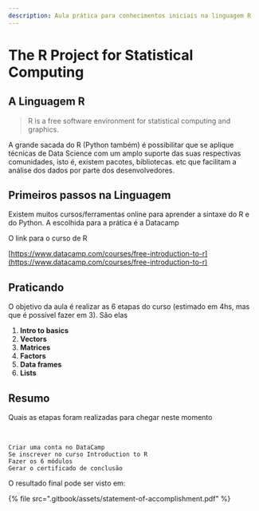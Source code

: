 ```yaml
---
description: Aula prática para conhecimentos iniciais na linguagem R
---
```


# The R Project for Statistical Computing

## A Linguagem R

> R is a free software environment for statistical computing and graphics.

A grande sacada do R \(Python também\) é possibilitar que se aplique técnicas de Data Science com um amplo suporte das suas respectivas comunidades, isto é, existem pacotes, bibliotecas. etc que facilitam a análise dos dados por parte dos desenvolvedores.

## Primeiros passos na Linguagem

Existem muitos cursos/ferramentas online para aprender a sintaxe do R e do Python. A escolhida para a prática é a Datacamp

O link para o curso de R

[https://www.datacamp.com/courses/free-introduction-to-r](https://www.datacamp.com/courses/free-introduction-to-r)

## Praticando

O objetivo da aula é realizar as 6 etapas do curso \(estimado em 4hs, mas que é possível fazer em 3\). São elas

1. **Intro to basics**
2. **Vectors**
3. **Matrices**
4. **Factors**
5. **Data frames**
6. **Lists**

## Resumo <a id="resumo"></a>

Quais as etapas foram realizadas para chegar neste momento

​

```text
Criar uma conta no DataCamp
Se inscrever no curso Introduction to R
Fazer os 6 módulos
Gerar o certificado de conclusão
```

O resultado final pode ser visto em:

{% file src=".gitbook/assets/statement-of-accomplishment.pdf" %}

